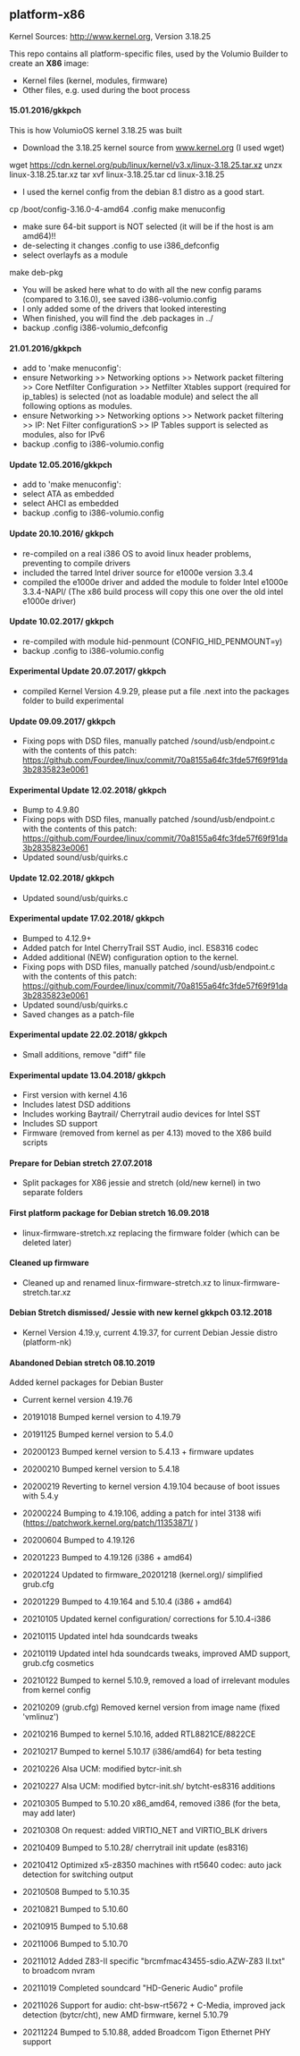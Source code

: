
## platform-x86

Kernel Sources: http://www.kernel.org, Version 3.18.25

This repo contains all platform-specific files, used by the Volumio Builder
to create an **X86** image:

- Kernel files (kernel, modules, firmware)
- Other files, e.g. used during the boot process

#### 15.01.2016/gkkpch

This is how VolumioOS kernel 3.18.25 was built
- Download the 3.18.25 kernel source from www.kernel.org (I used wget)

wget https://cdn.kernel.org/pub/linux/kernel/v3.x/linux-3.18.25.tar.xz
unzx linux-3.18.25.tar.xz
tar xvf linux-3.18.25.tar
cd linux-3.18.25

- I used the kernel config from the debian 8.1 distro as a good start.

cp /boot/config-3.16.0-4-amd64 .config
make menuconfig

- make sure 64-bit support is NOT selected (it will be if the host is am amd64)!!
- de-selecting it changes .config to use i386_defconfig
- select overlayfs as a module

make deb-pkg

- You will be asked here what to do with all the new config params (compared to 3.16.0), see saved i386-volumio.config
- I only added some of the drivers that looked interesting
- When finished, you will find the .deb packages in ../
- backup .config i386-volumio_defconfig

#### 21.01.2016/gkkpch

- add to 'make menuconfig':
- ensure Networking >> Networking options >> Network packet filtering >> Core Netfilter Configuration >> Netfilter Xtables support (required for ip_tables) is selected (not as loadable module) and select the all following options as modules.
- ensure Networking >> Networking options >> Network packet filtering >> IP: Net Filter configurationS >> IP Tables support is selected as modules, also for IPv6
- backup .config to i386-volumio.config

#### Update 12.05.2016/gkkpch

- add to 'make menuconfig':
- select ATA as embedded
- select AHCI as embedded
- backup .config to i386-volumio.config

#### Update 20.10.2016/ gkkpch

- re-compiled on a real i386 OS to avoid linux header problems, preventing to compile drivers
- included the tarred Intel driver source for e1000e version 3.3.4
- compiled the e1000e driver and added the module to folder Intel e1000e 3.3.4-NAPI/
(The x86 build process will copy this one over the old intel e1000e driver)

#### Update 10.02.2017/ gkkpch
- re-compiled with module hid-penmount (CONFIG_HID_PENMOUNT=y)
- backup .config to i386-volumio.config

#### Experimental Update 20.07.2017/ gkkpch
- compiled Kernel Version 4.9.29, please put a file .next into the packages folder to build experimental

#### Update 09.09.2017/ gkkpch

- Fixing pops with DSD files, manually patched /sound/usb/endpoint.c with the contents of this patch:
https://github.com/Fourdee/linux/commit/70a8155a64fc3fde57f69f91da3b2835823e0061

#### Experimental Update 12.02.2018/ gkkpch

- Bump to 4.9.80
- Fixing pops with DSD files, manually patched /sound/usb/endpoint.c with the contents of this patch:
  https://github.com/Fourdee/linux/commit/70a8155a64fc3fde57f69f91da3b2835823e0061
- Updated sound/usb/quirks.c

#### Update 12.02.2018/ gkkpch

- Updated sound/usb/quirks.c

#### Experimental update 17.02.2018/ gkkpch

- Bumped to 4.12.9+
- Added patch for Intel CherryTrail SST Audio, incl. ES8316 codec
- Added additional (NEW) configuration option to the kernel.
- Fixing pops with DSD files, manually patched /sound/usb/endpoint.c with the contents of this patch:
  https://github.com/Fourdee/linux/commit/70a8155a64fc3fde57f69f91da3b2835823e0061
- Updated sound/usb/quirks.c
- Saved changes as a patch-file

#### Experimental update 22.02.2018/ gkkpch

- Small additions, remove "diff" file

#### Experimental update 13.04.2018/ gkkpch

- First version with kernel 4.16
- Includes latest DSD additions
- Includes working Baytrail/ Cherrytrail audio devices for Intel SST
- Includes SD support
- Firmware (removed from kernel as per 4.13) moved to the X86 build scripts

#### Prepare for Debian stretch 27.07.2018

- Split packages for X86 jessie and stretch (old/new kernel) in two separate folders

#### First platform package for Debian stretch 16.09.2018

- linux-firmware-stretch.xz replacing the firmware folder (which can be deleted later)

#### Cleaned up firmware

- Cleaned up and renamed linux-firmware-stretch.xz to linux-firmware-stretch.tar.xz

#### Debian Stretch dismissed/ Jessie with new kernel gkkpch 03.12.2018

- Kernel Version 4.19.y, current 4.19.37, for current Debian Jessie distro (platform-nk)

#### Abandoned Debian stretch 08.10.2019
Added kernel packages for Debian Buster
- Current kernel version 4.19.76

- 20191018	Bumped kernel version to 4.19.79
- 20191125	Bumped kernel version to 5.4.0
- 20200123	Bumped kernel version to 5.4.13 + firmware updates
- 20200210	Bumped kernel version to 5.4.18
- 20200219	Reverting to kernel version 4.19.104 because of boot issues with 5.4.y
- 20200224	Bumping to 4.19.106, adding a patch for intel 3138 wifi
(https://patchwork.kernel.org/patch/11353871/ )
- 20200604	Bumped to 4.19.126
- 20201223	Bumped to 4.19.126 (i386 + amd64)
- 20201224	Updated to firmware_20201218 (kernel.org)/ simplified grub.cfg
- 20201229	Bumped to 4.19.164 and 5.10.4 (i386 + amd64)
- 20210105	Updated kernel configuration/ corrections for 5.10.4-i386
- 20210115	Updated intel hda soundcards tweaks
- 20210119	Updated intel hda soundcards tweaks, improved AMD support, grub.cfg cosmetics
- 20210122	Bumped to kernel 5.10.9, removed a load of irrelevant modules from kernel config
- 20210209	(grub.cfg) Removed kernel version from image name (fixed 'vmlinuz')
- 20210216	Bumped to kernel 5.10.16, added RTL8821CE/8822CE
- 20210217  Bumped to kernel 5.10.17 (i386/amd64) for beta testing
- 20210226	Alsa UCM: modified bytcr-init.sh
- 20210227	Alsa UCM: modified bytcr-init.sh/ bytcht-es8316 additions
- 20210305	Bumped to 5.10.20 x86_amd64, removed i386 (for the beta, may add later)
- 20210308	On request: added VIRTIO_NET and VIRTIO_BLK drivers
- 20210409	Bumped to 5.10.28/ cherrytrail init update (es8316)
- 20210412	Optimized x5-z8350 machines with rt5640 codec: auto jack detection for switching output
- 20210508	Bumped to 5.10.35
- 20210821	Bumped to 5.10.60
- 20210915	Bumped to 5.10.68
- 20211006	Bumped to 5.10.70
- 20211012	Added Z83-II specific "brcmfmac43455-sdio.AZW-Z83 II.txt" to broadcom nvram
- 20211019	Completed soundcard "HD-Generic Audio" profile
- 20211026 Support for audio: cht-bsw-rt5672 + C-Media, improved jack detection (bytcr/cht), new AMD firmware, kernel 5.10.79
- 20211224 Bumped to 5.10.88, added Broadcom Tigon Ethernet PHY support



